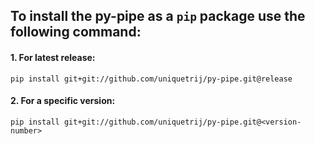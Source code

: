 To install the py-pipe as a ``pip`` package use the following command:
---

#### 1. For latest release:
```
pip install git+git://github.com/uniquetrij/py-pipe.git@release
```

#### 2. For a specific version:
```
pip install git+git://github.com/uniquetrij/py-pipe.git@<version-number>
```